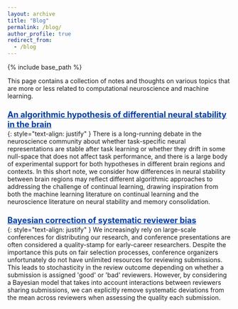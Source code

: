 ```yaml
---
layout: archive
title: "Blog"
permalink: /blog/
author_profile: true
redirect_from:
  - /blog
---
```


{% include base_path %}

<head>
<style>
a.blog:link {
  color: #003CA4;
  background-color: transparent;
  text-decoration: underline;
  font-weight:bold;
}
a.blog:visited {
  color: #003CA4;
  background-color: transparent;
  text-decoration: underline;
  font-weight:bold;
}
</style>
</head>

This page contains a collection of notes and thoughts on various topics that are more or less related to computational neuroscience and machine learning.

<p style="padding-bottom:-12px; margin-bottom:-12px; padding-top:8px; margin-top:8px">
<a style="font-size:1.3em" class="blog" href="http://KrisJensen.github.io/files/blog_stability.pdf">
An algorithmic hypothesis of differential neural stability in the brain
</a>
</p>

{: style="text-align: justify" }
There is a long-running debate in the neuroscience community about whether task-specific neural representations are stable after task learning or whether they drift in some null-space that does not affect task performance, and there is a large body of experimental support for both hypotheses in different brain regions and contexts.
In this short note, we consider how differences in neural stability between brain regions may reflect different algorithmic approaches to addressing the challenge of continual learning, drawing inspiration from both the machine learning literature on continual learning and the neuroscience literature on neural stability and memory consolidation.

<p style="padding-bottom:-12px; margin-bottom:-12px; padding-top:8px; margin-top:8px">
<a style="font-size:1.3em" class="blog" href="http://KrisJensen.github.io/files/bias_blog.pdf">
Bayesian correction of systematic reviewer bias
</a>
</p>

{: style="text-align: justify" }
We increasingly rely on large-scale conferences for distributing our research, and conference presentations are often considered a quality-stamp for early-career researchers.
Despite the importance this puts on fair selection processes, conference organizers unfortunately do not have unlimited resources for reviewing submissions.
This leads to stochasticity in the review outcome depending on whether a submission is assigned 'good' or 'bad' reviewers.
However, by considering a Bayesian model that takes into account interactions between reviewers sharing submissions, we can explicitly remove systematic deviations from the mean across reviewers when assessing the quality each submission.
